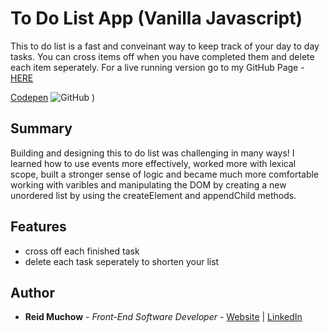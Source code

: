# To Do List App (Vanilla Javascript)

This to do list is a fast and conveinant way to keep track of your day to day tasks.  You can cross items off when you have completed them and delete each item seperately.  For a live running version go to my GitHub Page  - [HERE](https://ram071985.github.io/to-do-list/)

[Codepen](https://codepen.io/reid-muchow/pen/mdyOprP)
![GitHub](https://github.com/ram071985/to-do-list)
)
## Summary

Building and designing this to do list was challenging in many ways!  I learned how to use events more effectively, worked more with lexical scope, built a stronger sense of logic and became much more comfortable working with varibles and manipulating the DOM by creating a new unordered list by using the createElement and appendChild methods.  

## Features

- cross off each finished task
- delete each task seperately to shorten your list

## Author 

* **Reid Muchow** - *Front-End Software Developer* - [Website](https://www.reidmuchow.com) | [LinkedIn](https://www.linkedin.com/in/reidmuchow/)





